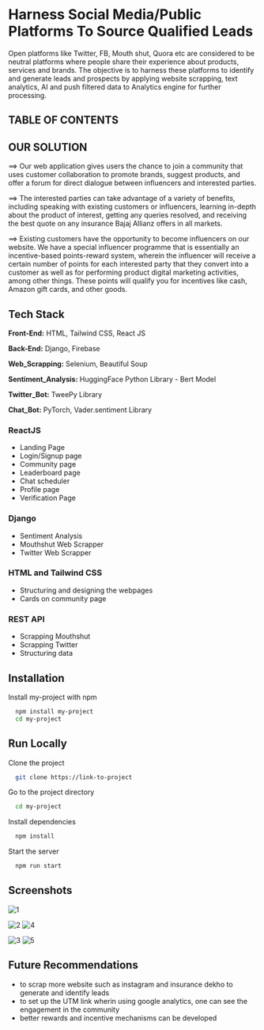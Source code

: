 
# Harness Social Media/Public Platforms To Source Qualified Leads

Open platforms like Twitter, FB, Mouth shut, Quora etc are considered to be neutral platforms where people share their experience about products, services and brands. The objective is to harness these platforms to identify and generate leads and prospects by applying website scrapping, text analytics, AI and push filtered data to Analytics engine for further processing.


## TABLE OF CONTENTS
## OUR SOLUTION

==> Our web application gives users the chance to join a community that uses customer collaboration to promote brands,
suggest products, and offer a forum for direct dialogue between influencers and interested parties.

==> The interested parties can take advantage of a variety of benefits, including speaking with existing customers or influencers, 
learning in-depth about the product of interest, getting any queries resolved, and receiving the best quote on any insurance 
Bajaj Allianz offers in all markets.

==> Existing customers have the opportunity to become influencers on our website. 
We have a special influencer programme that is essentially an incentive-based points-reward system, 
wherein the influencer will receive a certain number of points for each interested party
that they convert into a customer as well as for performing product digital marketing activities, among other things. 
These points will qualify you for incentives like cash, Amazon gift cards, and other goods.
## Tech Stack

**Front-End:** HTML, Tailwind CSS, React JS

**Back-End:** Django, Firebase

**Web_Scrapping:** Selenium, Beautiful Soup

**Sentiment_Analysis:** HuggingFace Python Library - Bert Model

**Twitter_Bot:** TweePy Library

**Chat_Bot:** PyTorch, Vader.sentiment Library

### ReactJS
- Landing Page
- Login/Signup page
- Community page
- Leaderboard page
- Chat scheduler
- Profile page
- Verification Page

### Django
- Sentiment Analysis
- Mouthshut Web Scrapper
- Twitter Web Scrapper

### HTML and Tailwind CSS
- Structuring and designing the webpages
- Cards on community page

### REST API
- Scrapping Mouthshut
- Scrapping Twitter
- Structuring data

## Installation

Install my-project with npm

```bash
  npm install my-project
  cd my-project
```
    
## Run Locally

Clone the project

```bash
  git clone https://link-to-project
```

Go to the project directory

```bash
  cd my-project
```

Install dependencies

```bash
  npm install
```

Start the server

```bash
  npm run start
```


## Screenshots
![1](https://user-images.githubusercontent.com/72390265/175799740-a277231b-840e-4630-849e-dacad0206742.jpeg)

![2](https://user-images.githubusercontent.com/72390265/175799743-03199886-1c38-4e4d-b609-8b6e86e8d226.jpeg)
![4](https://user-images.githubusercontent.com/72390265/175799746-0f280e2a-03dc-46a1-8a6b-e88aaf529767.jpeg)

![3](https://user-images.githubusercontent.com/72390265/175799751-2a061a90-738d-4b25-b8a8-751f3769a192.jpeg)
![5](https://user-images.githubusercontent.com/72390265/175799754-95e0cd7e-e728-43bd-a1d2-88307a3e16de.jpeg)


## Future Recommendations
- to scrap more website such as instagram and insurance dekho to generate and identify leads
- to set up the UTM link wherin using google analytics, one can see the engagement in the community
- better rewards and incentive mechanisms can be developed

